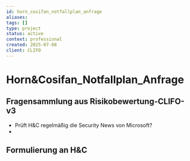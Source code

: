 ```yaml
---
id: horn_cosifan_notfallplan_anfrage
aliases: 
tags: []
type: project
status: active
context: professional
created: 2025-07-08
client: CLIFO
---
```


# Horn&Cosifan_Notfallplan_Anfrage

## Fragensammlung aus Risikobewertung-CLIFO-v3

- Prüft H&C regelmäßig die Security News von Microsoft?
-

## Formulierung an H&C
